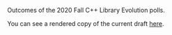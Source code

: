 Outcomes of the 2020 Fall C++ Library Evolution polls.

You can see a rendered copy of the current draft [here](https://api.csswg.org/bikeshed/?force=1&url=https://raw.githubusercontent.com/brycelelbach/wg21_p2262_2020_fall_library_evolution_poll_outcomes/main/2020_fall_library_evolution_poll_outcomes.bs).

